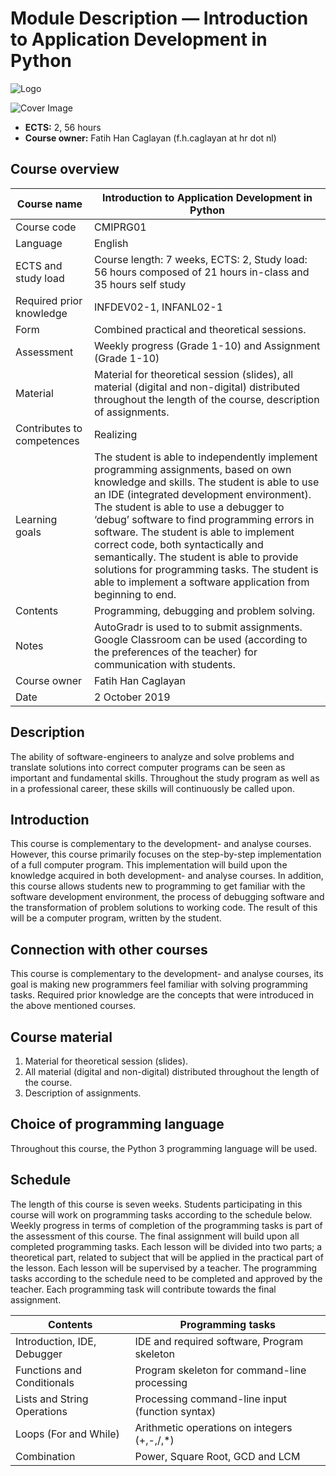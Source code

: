 Module Description — Introduction to Application Development in Python
=============================================================

![Logo](https://github.com/hogeschool/Keuzevak-IADIP/raw/master/docs/img/logo.png)

![Cover Image](https://github.com/hogeschool/Keuzevak-IADIP/raw/master/docs/img/cover.jpg)

- **ECTS:** 2, 56 hours
- **Course owner:** Fatih Han Caglayan (f.h.caglayan at hr dot nl)

Course overview
---------------

| Course name                | Introduction to Application Development in Python                                                                                                                                                                                                                                                                                                                                                                                                                                                                                                   |
|----------------------------|-------------------------------------------------------------------------------------------------------------------------------------------------------------------------------------------------------------------------------------------------------------------------------------------------------------------------------------------------------------------------------------------------------------------------------------------------------------------------------------------------------------------------|
| Course code                | CMIPRG01                                                                                                                                                                                                                                                                                                                                                                                                                                                                                                                    |
| Language                   | English                                                                                                                                                                                                                                                                                                                                                                                                                                                                                                    |
| ECTS and study load        | Course length: 7 weeks, ECTS: 2, Study load: 56 hours composed of 21 hours in-class and 35 hours self study                                                                                                                                                                                                                                                                                                                                                                                                             |
| Required prior knowledge   | INFDEV02-1, INFANL02-1                                                                                                                                                                                                                                                                                                                                                                                                                                                                                                  |
| Form                       | Combined practical and theoretical sessions.                                                                                                                                                                                                                                                                                                                                                                                                                                                                            |
| Assessment                 | Weekly progress (Grade 1-10) and Assignment (Grade 1-10)                                                                                                                                                                                                                                                                                                                                                                                                                                                                |
| Material                   | Material for theoretical session (slides), all material (digital and non-digital) distributed throughout the length of the course, description of assignments.                                                                                                                                                                                                                                                                                                                                                          |
| Contributes to competences | Realizing                                                                                                                                                                                                                                                                                                                                                                                                                                                                                                               |
| Learning goals             | The student is able to independently implement programming assignments, based on own knowledge and skills. The student is able to use an IDE (integrated development environment). The student is able to use a debugger to ‘debug’ software to find programming errors in software. The student is able to implement correct code, both syntactically and semantically. The student is able to provide solutions for programming tasks. The student is able to implement a software application from beginning to end. |
| Contents                   | Programming, debugging and problem solving.                                                                                                                                                                                                                                                                                                                                                                                                                                                                             |
| Notes                      | AutoGradr is used to to submit assignments. Google Classroom can be used (according to the preferences of the teacher) for communication with students.                                                                                                                                                                                                                                                                                                                                                                |
| Course owner               | Fatih Han Caglayan                                                                                                                                                                                                                                                                                                                                                                                                                                                                                                        |
| Date                       | 2 October 2019                                                                                                                                                                                                                                                                                                                                                                                                                                                                                                       |

Description
-----------

The ability of software-engineers to analyze and solve problems and translate
solutions into correct computer programs can be seen as important and
fundamental skills. Throughout the study program as well as in a professional
career, these skills will continuously be called upon.

Introduction
------------

This course is complementary to the development- and analyse courses. However,
this course primarily focuses on the step-by-step implementation of a full
computer program. This implementation will build upon the knowledge acquired in
both development- and analyse courses. In addition, this course allows students
new to programming to get familiar with the software development environment,
the process of debugging software and the transformation of problem solutions to
working code. The result of this will be a computer program, written by the
student.

Connection with other courses
-----------------------------

This course is complementary to the development- and analyse courses, its goal
is making new programmers feel familiar with solving programming tasks. Required
prior knowledge are the concepts that were introduced in the above mentioned
courses.

Course material
---------------

1. Material for theoretical session (slides).
2. All material (digital and non-digital) distributed throughout the length of
    the course.
3. Description of assignments.

Choice of programming language
------------------------------

Throughout this course, the Python 3 programming language will be used.

Schedule
--------

The length of this course is seven weeks. Students participating in this course will
work on programming tasks according to the schedule below. Weekly progress in terms
of completion of the programming tasks is part of the assessment of this course. The
final assignment will build upon all completed programming tasks. Each lesson will be
divided into two parts; a theoretical part, related to subject that will be applied in
the practical part of the lesson. Each lesson will be supervised by a teacher. The 
programming tasks according to the schedule need to be completed and approved by the 
teacher. Each programming task will contribute towards the final
assignment.

|Contents                    | Programming tasks                               |
|----------------------------|-------------------------------------------------|
|Introduction, IDE, Debugger | IDE and required software, Program skeleton     |
|Functions and Conditionals  | Program skeleton for command-line processing    |
|Lists and String Operations | Processing command-line input (function syntax) |
|Loops (For and While)       | Arithmetic operations on integers (+,-,/,\*)    |
|Combination                 | Power, Square Root, GCD and LCM                 |
